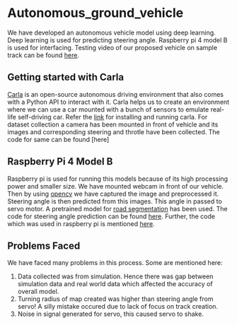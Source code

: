 # Autonomous_ground_vehicle
We have developed an autonomous vehicle model using deep learning. Deep learning is used for predicting steering angle. Raspberry pi 4 model B is used for interfacing. Testing video of our proposed vehicle on sample track can be found [here](https://drive.google.com/file/d/1HAA9iVvYc70xF-zYHqx6fOmBDxKFQHcL/view?usp=share_link).
## Getting started with Carla
[Carla](https://carla.org) is an open-source autonomous driving environment that also comes with a Python API to interact with it. Carla helps us to create an environment where we can use a car mounted with a bunch of sensors to emulate real-life self-driving car. Refer the [link](https://carla.readthedocs.io/en/latest/start_quickstart/) for installing and running carla. For dataset collection a camera has been mounted in front of vehicle and its images and corresponding steering and throtle have been collected. The code for same can be found [here]
## Raspberry Pi 4 Model B
Raspberry pi is used for running this models because of its high processing power and smaller size. We have mounted webcam in front of our vehicle. Then by using [opencv](https://opencv.org/) we have captured the image and preprocessed it. Steering angle is then predicted from this images. This angle in passed to servo motor.
A pretrained model for [road segmentation](https://github.com/AnuragGupta806/Carla-Autonomous-Vehicle/tree/main/Models) has been used. The code for steering angle prediction can be found [here](https://github.com/Deepchavan1/autonomous_ground_vehicle/blob/main/steering_angle_prediction.ipynb). Further, the code which was used in raspberry pi is mentioned [here](https://github.com/Deepchavan1/autonomous_ground_vehicle/blob/main/rasp.py).
## Problems Faced
We have faced many problems in this process. Some are mentioned here:
1. Data collected was from simulation. Hence there was gap between simulation data and real world data which affected the accuracy of overall model.
2. Turning radius of map created was higher than steering angle from servo! A silly mistake occured due to lack of focus on track creation.
3. Noise in signal generated for servo, this caused servo to shake.

    
